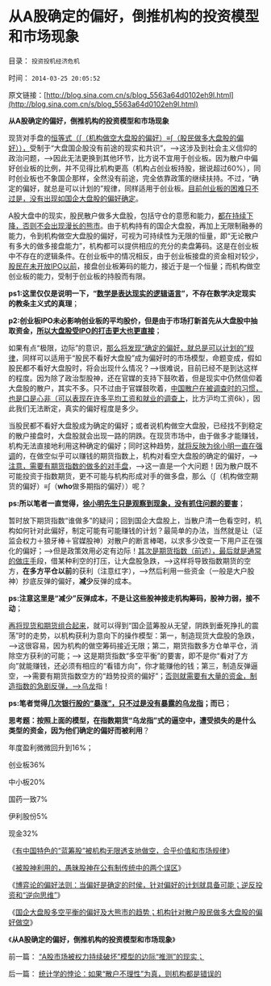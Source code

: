 # 从A股确定的偏好，倒推机构的投资模型和市场现象

目录： `投资投机经济危机` 

时间： `2014-03-25 20:05:52` 

原文链接：[http://blog.sina.com.cn/s/blog_5563a64d0102eh9l.html](http://blog.sina.com.cn/s/blog_5563a64d0102eh9l.html)

**从A股确定的偏好，倒推机构的投资模型和市场现象**

现货对手盘的[恒等式（∫（机构做空大盘股的偏好）≡∫（股民做多大盘股的偏好）），](../../../2014/3/24/统计学的悖论：如果“散户不理性”为真，则机构都是错误的.md)受制于“大盘国企股没有前途的现实和共识”，——>这涉及到社会主义信仰的政治问题，——>因此无法更换到其他环节，比方说不宜用于创业板。因为散户中偏好创业板的比例，并不见得比机构更高（机构占创业板持股，据说超过60%），同时创业板也不象国企那样，全然没有前途，完全依靠政策的继续扶持。不过，“确定的偏好，就总是可以计划的”规律，同样适用于创业板。[目前创业板的困难只不过是，没有出现如国企大盘股的偏好确定](../../../2014/2/16/基金机构炒高创业板“牛股”，让基民接走了创业板高管的减持.md)。

A股大盘中的现实，股民散户做多大盘股，包括守仓的意愿和能力，[都在持续下降，否则不会出现漫长的熊市](../../../2014/3/20/有中国特色的蓝筹股的大熊市，是市场经济对散户的真诚保护.md)。由于机构持有的国企大盘股，再加上无限制融券的能力，令到机构做空大盘股的偏好，可视为可持续性为无限的恒量，即“无论散户有多大的做多接盘能力”，机构都可以提供相应的充分的卖盘筹码。这是在创业板中不存在的逻辑条件。在创业板中的情况相反，由于创业板接盘的资金相对较少，[股民在未开放IPO以前](../../../2014/1/14/证监会和散户都应好好反思，打新业股神和机构的恶毒忽悠.md)，接盘创业板筹码的能力，接近于是一个恒量；而机构做空创业板的能力，受制于创业板的持股而有限。

**ps1:这里仅仅是说明一下，“[数学是表达现实的逻辑语言](../../../2012/10/13/数学是严密的逻辑，逻辑是广义的数学.md)”，不存在数学决定现实的教条主义式的真理**；

**p2:创业板IPO未必影响创业板的平均股价，但是由于市场打新首先从大盘股中抽取资金，[所以大盘股受IPO的打击更大也更直接](../../../2014/1/14/破坏系统完整性的沙漏,打新者炒新形成的“系统沙漏”.md)**；

如果有点“极限，边际”的意识，[那么将发现“确定的偏好，就总是可以计划的”规律](../../../2014/3/22/博弈论的偏好法则，在股市中的运用，趋势投资，和逆向思维.md)，同样可以适用于“股民不看好大盘股”成为偏好时的市场模型，命题变成，假如股民都不看好大盘股时，将会出现什么情况？——>很难说，目前已经不是到达这样的程度。因为除了政治型股神，还在官媒的支持下鼓吹着，但是现实中仍然信仰着大盘股的散户，其实不多。只不过由于官媒鼓吹着，[中国散户在被调查时的习惯，也是口是心非（可以表现在许多平均工资和就业的调查上](../../../2014/3/12/从家政保姆“要求涨薪”到“被涨薪”，被正能量扩大的自愿失业；.md)，比方沪均工资6k），因此我们无法断定，真实的偏好程度是多少。

当股民都不看好大盘股成为确定的偏好；或者说机构做空大盘股，已经找不到稳定的散户接盘时，大盘股就会出现一路的阴跌。在现货市场中，由于做多才能赚钱，机构无法直接地利用这种确定的偏好；同时这种趋势，[就将反映为徐小明一直在强调](../../../2013/7/2/徐小明先生错误地把国企大盘股下跌归咎指数期货；.md)的，在做空似乎可以赚钱的期货指数上，机构对看空大盘股的确定的偏好，——>[注意，需要有期货指数的做多的对手盘](../../../2010/5/26/指数期货的交换同样创造价值.md)，——>这一直是一个大问题！因为散户既不可能投资于指数期货，更不可能与机构形成对手的做多盘，那么（∫（机构做空期货的偏好）≡∫（**who**做多期指的偏好））呢？

**ps:所以笔者一直觉得，[徐小明先生只是观察到现象，没有抓住问题的要害](../../../2013/7/9/接近真相的徐小明先生仍存的误区.md)**；

暂时放下期货指数“谁做多”的疑问；回到国企大盘股上，当散户清一色看空时，机构如何针对此偏好，制定可能有可能赚钱的计划？最简单的办法，当然就是让（证监会权力＋狼牙棒＋官媒股神）对散户的断言棒喝，以求多少改变一下用户正在强化的偏好；——>但是政策效用必定有边际！[其次是期货指数（前述），最后就是通常的做庄手](../../../2013/7/25/机构市强烈的羊群效应和小盘股融券及杠杆化的后果.md)段，借某种利空的打压，让大盘股急跌，——>这样将导致指数期货的空方，**在多方平仓以前**的获利（注意红字），——>然后利用一些资金（一般是大户股神）抄底反弹的偏好，**减少**反弹的成本。

**ps:注意这里是“减少”反弹成本，不是让这些股神接走机构筹码，股神力弱，接不动**；

[再将现货和期货组合起来](../../../2012/10/15/基金在“现货＋期货”中的倾轧，证监会对大熊市负主要责任.md)，就可以得到“国企蓝筹股从无望，阴跌到垂死挣扎的震荡”时的走势，以机构获利为意向下的操作模型：第一，制造现货大盘股的急跌，——>这很容易，因为机构的做空筹码接近无限；第二，期货指数多方仓单平仓，消除空方获利的可能；——>
这是期货指数“多空平衡”的要害，即不是你“看对了方向”就能赚钱，还必须有相应的“看错方向”，你才能赚他的钱；第三，制造反弹逼空，——>需要有期货指数空方的“趋势投资的偏好”；[否则就需要有大量的资金，制造指数的急剧反弹，——>乌龙](../../../2014/2/19/光大乌龙指事件，深入暴露的一系列公开的秘密.md)指！

**ps:笔者觉得[几次银行股的“暴涨”，只不过是没有暴露的乌龙指](../../../2014/3/4/光大乌龙指之“对冲利润”来自何方？.md)；而已**；

**思考题：按照上面的模型，在指数期货“乌龙指”式的逼空中，遭受损失的是什么类型的资金，因为他们确定的偏好而被利用**？

年度盈利微微回升到16%；

创业板36%

中小板20%

国药一致7%

伊利股份5%

现金32%

《[有中国特色的“蓝筹股”被机构无限透支地做空，合乎价值和市场规律](../../../2014/3/20/有中国特色的蓝筹股的大熊市，是市场经济对散户的真诚保护.md)》

《[被股神利用的，愚昧股神在公有制传统中的两个误区](../../../2014/3/21/愚昧股民在公有制传统中，容易被忽悠的两个误区.md)》

《[博弈论的偏好法则：当偏好是确定的时侯，针对偏好的计划就具备可能；逆反投资和“逆向思维”](../../../2014/3/22/博弈论的偏好法则，在股市中的运用，趋势投资，和逆向思维.md)》

《[国企大盘股多空平衡的偏好及大熊市的趋势；机构针对散户股民做多大盘股的偏好做空](../../../2014/3/24/统计学的悖论：如果“散户不理性”为真，则机构都是错误的.md)》

《**从A股确定的偏好，倒推机构的投资模型和市场现象**》

前一篇： [“A股市场被权力持续破坏”模型的边际“推测”的现实；](../../../2014/3/27/“A股市场被权力持续破坏”模型的边际“推测”的现实；.md)

后一篇： [统计学的悖论：如果“散户不理性”为真，则机构都是错误的](../../../2014/3/24/统计学的悖论：如果“散户不理性”为真，则机构都是错误的.md)


